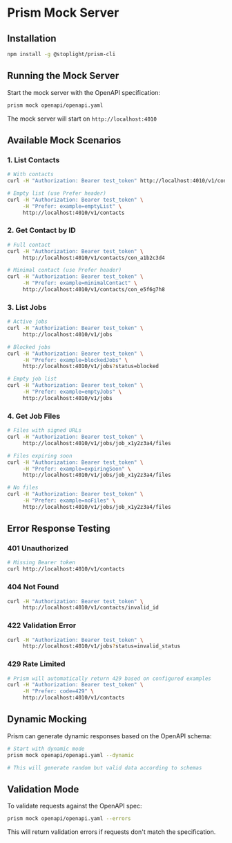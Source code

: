 # Prism Mock Server

## Installation

```bash
npm install -g @stoplight/prism-cli
```

## Running the Mock Server

Start the mock server with the OpenAPI specification:

```bash
prism mock openapi/openapi.yaml
```

The mock server will start on `http://localhost:4010`

## Available Mock Scenarios

### 1. List Contacts
```bash
# With contacts
curl -H "Authorization: Bearer test_token" http://localhost:4010/v1/contacts

# Empty list (use Prefer header)
curl -H "Authorization: Bearer test_token" \
     -H "Prefer: example=emptyList" \
     http://localhost:4010/v1/contacts
```

### 2. Get Contact by ID
```bash
# Full contact
curl -H "Authorization: Bearer test_token" \
     http://localhost:4010/v1/contacts/con_a1b2c3d4

# Minimal contact (use Prefer header)
curl -H "Authorization: Bearer test_token" \
     -H "Prefer: example=minimalContact" \
     http://localhost:4010/v1/contacts/con_e5f6g7h8
```

### 3. List Jobs
```bash
# Active jobs
curl -H "Authorization: Bearer test_token" \
     http://localhost:4010/v1/jobs

# Blocked jobs
curl -H "Authorization: Bearer test_token" \
     -H "Prefer: example=blockedJobs" \
     http://localhost:4010/v1/jobs?status=blocked

# Empty job list
curl -H "Authorization: Bearer test_token" \
     -H "Prefer: example=emptyJobs" \
     http://localhost:4010/v1/jobs
```

### 4. Get Job Files
```bash
# Files with signed URLs
curl -H "Authorization: Bearer test_token" \
     http://localhost:4010/v1/jobs/job_x1y2z3a4/files

# Files expiring soon
curl -H "Authorization: Bearer test_token" \
     -H "Prefer: example=expiringSoon" \
     http://localhost:4010/v1/jobs/job_x1y2z3a4/files

# No files
curl -H "Authorization: Bearer test_token" \
     -H "Prefer: example=noFiles" \
     http://localhost:4010/v1/jobs/job_x1y2z3a4/files
```

## Error Response Testing

### 401 Unauthorized
```bash
# Missing Bearer token
curl http://localhost:4010/v1/contacts
```

### 404 Not Found
```bash
curl -H "Authorization: Bearer test_token" \
     http://localhost:4010/v1/contacts/invalid_id
```

### 422 Validation Error
```bash
curl -H "Authorization: Bearer test_token" \
     http://localhost:4010/v1/jobs?status=invalid_status
```

### 429 Rate Limited
```bash
# Prism will automatically return 429 based on configured examples
curl -H "Authorization: Bearer test_token" \
     -H "Prefer: code=429" \
     http://localhost:4010/v1/contacts
```

## Dynamic Mocking

Prism can generate dynamic responses based on the OpenAPI schema:

```bash
# Start with dynamic mode
prism mock openapi/openapi.yaml --dynamic

# This will generate random but valid data according to schemas
```

## Validation Mode

To validate requests against the OpenAPI spec:

```bash
prism mock openapi/openapi.yaml --errors
```

This will return validation errors if requests don't match the specification.